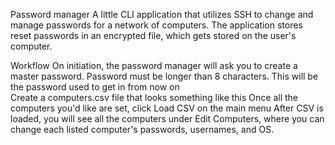 Password manager
A little CLI application that utilizes SSH to change and manage passwords for a network of computers. The application stores reset passwords in an encrypted file, which gets stored on the user's computer.

Workflow
On initiation, the password manager will ask you to create a master password. Password must be longer than 8 characters. This will be the password used to get in from now on  
Create a computers.csv file that looks something like this
Once all the computers you'd like are set, click Load CSV on the main menu
After CSV is loaded, you will see all the computers under Edit Computers, where you can change each listed computer's passwords, usernames, and OS.

